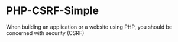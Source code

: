 PHP-CSRF-Simple
================

When building an application or a website using PHP, you should be concerned with security (CSRF)

<?php
if(isset($_POST['token'])){
if ($_POST['tcode']!=$_SESSION['tcode']) {
header('Location: www.yourdomin.com');
exit();
}else{
$name=$_POST['name'];
and more .....
}
?>
